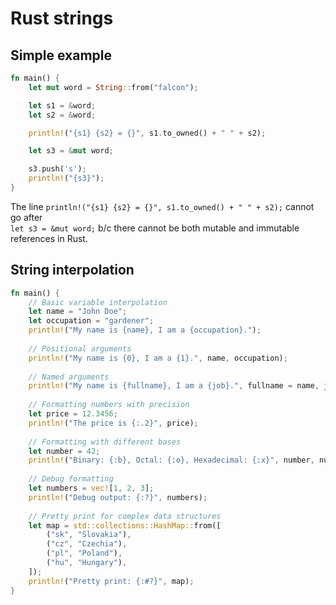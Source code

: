 # Rust strings 

## Simple example 

```rust
fn main() {
    let mut word = String::from("falcon");

    let s1 = &word;
    let s2 = &word;

    println!("{s1} {s2} = {}", s1.to_owned() + " " + s2);

    let s3 = &mut word;

    s3.push('s');
    println!("{s3}");
}
```
The line `println!("{s1} {s2} = {}", s1.to_owned() + " " + s2);` cannot go after  
`let s3 = &mut word;`  b/c there cannot be both mutable and immutable references in Rust.  


## String interpolation

```rust
fn main() {
    // Basic variable interpolation
    let name = "John Doe";
    let occupation = "gardener";
    println!("My name is {name}, I am a {occupation}.");
    
    // Positional arguments
    println!("My name is {0}, I am a {1}.", name, occupation);
    
    // Named arguments
    println!("My name is {fullname}, I am a {job}.", fullname = name, job = occupation);
    
    // Formatting numbers with precision
    let price = 12.3456;
    println!("The price is {:.2}", price);
    
    // Formatting with different bases
    let number = 42;
    println!("Binary: {:b}, Octal: {:o}, Hexadecimal: {:x}", number, number, number);
    
    // Debug formatting
    let numbers = vec![1, 2, 3];
    println!("Debug output: {:?}", numbers);
    
    // Pretty print for complex data structures
    let map = std::collections::HashMap::from([
        ("sk", "Slovakia"),
        ("cz", "Czechia"),
        ("pl", "Poland"),
        ("hu", "Hungary"),
    ]);
    println!("Pretty print: {:#?}", map);
}
```
